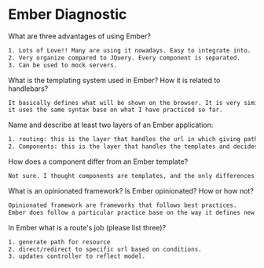 # Ember Diagnostic

What are three advantages of using Ember?

```sh
1. Lots of Love!! Many are using it nowadays. Easy to integrate into.
2. Very organize compared to JQuery. Every component is separated.
3. Can be used to mock servers.
```

What is the templating system used in Ember? How it is related to
handlebars?

```sh
It basically defines what will be shown on the browser. It is very similar to handlebars, in which
it uses the same syntax base on what I have practiced so far.
```

Name and describe at least two layers of an Ember application:

```sh
1. routing: this is the layer that handles the url in which giving path to all components.
2. Components: this is the layer that handles the templates and decides on the features and what will be outputed to the browser. Please advise if I am wrong.
```

How does a component differ from an Ember template?

```sh
Not sure. I thought components are templates, and the only differences is that components need a dash in their names.
```

What is an opinionated framework? Is Ember opinionated? How or how not?

```sh
Opinionated framework are frameworks that follows best practices.
Ember does follow a particular practice base on the way it defines new ember object and how to execute a getter and a setter.

```

In Ember what is a route's job (please list three)?

```sh
1. generate path for resource
2. direct/redirect to specific url based on conditions.
3. updates controller to reflect model.
```
